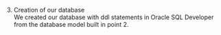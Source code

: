 3. Creation of our database <br>
We created our database with ddl statements in Oracle SQL Developer from the database model built in point 2.
